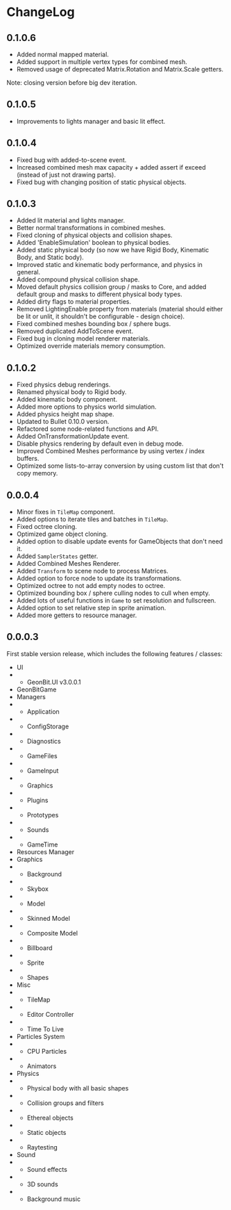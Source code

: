 # ChangeLog

## 0.1.0.6

- Added normal mapped material.
- Added support in multiple vertex types for combined mesh.
- Removed usage of deprecated Matrix.Rotation and Matrix.Scale getters.

Note: closing version before big dev iteration.

## 0.1.0.5

- Improvements to lights manager and basic lit effect.


## 0.1.0.4

- Fixed bug with added-to-scene event.
- Increased combined mesh max capacity + added assert if exceed (instead of just not drawing parts).
- Fixed bug with changing position of static physical objects. 


## 0.1.0.3

- Added lit material and lights manager.
- Better normal transformations in combined meshes.
- Fixed cloning of physical objects and collision shapes.
- Added 'EnableSimulation' boolean to physical bodies.
- Added static physical body (so now we have Rigid Body, Kinematic Body, and Static body).
- Improved static and kinematic body performance, and physics in general.
- Added compound physical collision shape.
- Moved default physics collision group / masks to Core, and added default group and masks to different physical body types.
- Added dirty flags to material properties.
- Removed LightingEnable property from materials (material should either be lit or unlit, it shouldn't be configurable - design choice).
- Fixed combined meshes bounding box / sphere bugs.
- Removed duplicated AddToScene event.
- Fixed bug in cloning model renderer materials.
- Optimized override materials memory consumption.


## 0.1.0.2

- Fixed physics debug renderings.
- Renamed physical body to Rigid body.
- Added kinematic body component.
- Added more options to physics world simulation.
- Added physics height map shape.
- Updated to Bullet 0.10.0 version.
- Refactored some node-related functions and API.
- Added OnTransformationUpdate event.
- Disable physics rendering by default even in debug mode.
- Improved Combined Meshes performance by using vertex / index buffers.
- Optimized some lists-to-array conversion by using custom list that don't copy memory.


## 0.0.0.4

- Minor fixes in ```TileMap``` component.
- Added options to iterate tiles and batches in ```TileMap```.
- Fixed octree cloning.
- Optimized game object cloning.
- Added option to disable update events for GameObjects that don't need it.
- Added ```SamplerStates``` getter.
- Added Combined Meshes Renderer.
- Added ```Transform``` to scene node to process Matrices.
- Added option to force node to update its transformations.
- Optimized octree to not add empty nodes to octree.
- Optimized bounding box / sphere culling nodes to cull when empty.
- Added lots of useful functions in ```Game``` to set resolution and fullscreen.
- Added option to set relative step in sprite animation.
- Added more getters to resource manager.


## 0.0.0.3

First stable version release, which includes the following features / classes:

- UI
- - GeonBit.UI v3.0.0.1
- GeonBitGame
- Managers
- - Application
- - ConfigStorage
- - Diagnostics
- - GameFiles
- - GameInput
- - Graphics
- - Plugins
- - Prototypes
- - Sounds
- - GameTime
- Resources Manager
- Graphics
- - Background
- - Skybox
- - Model
- - Skinned Model
- - Composite Model
- - Billboard
- - Sprite
- - Shapes
- Misc
- - TileMap
- - Editor Controller
- - Time To Live
- Particles System
- - CPU Particles
- - Animators
- Physics
- - Physical body with all basic shapes
- - Collision groups and filters
- - Ethereal objects
- - Static objects
- - Raytesting
- Sound
- - Sound effects
- - 3D sounds
- - Background music